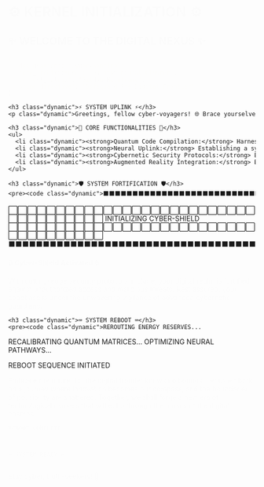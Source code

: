 <head>
  <style>
    @import url('https://fonts.googleapis.com/css2?family=Orbitron:wght@400;700&display=swap');

    body {
      margin: 0;
      padding: 0;
      background-color: #000;
      color: #00ff00;
      font-family: 'Orbitron', sans-serif;
      text-align: center;
    }

    h1, h2, h3 {
      text-transform: uppercase;
    }

    code {
      white-space: pre;
      display: block;
      text-align: left;
    }

    .json {
      color: #f0db4f;
    }

    .dynamic {
      opacity: 0;
      animation: fade-in 1s ease-in-out forwards;
    }

    @keyframes fade-in {
      from { opacity: 0; }
      to { opacity: 1; }
    }
  </style>
</head>

<body>
  <div id="readme">
    <h1 class="dynamic">⚙️ KERNEL INITIALIZATION ⚙️</h1>
    <h2 class="dynamic">✨ WELCOME TO THE DIGITAL NEXUS ✨</h2>
    <pre><code class="json dynamic">{
  "designation": "Cyber-Sentinel",
  "core_architecture": "Quantum-neural Cluster",
  "current_matrix": "GitHub-Mainframe",
  "prime_directive": "Safeguard the Digital Frontier"
}</code></pre>

    <h3 class="dynamic">⚡ SYSTEM UPLINK ⚡</h3>
    <p class="dynamic">Greetings, fellow cyber-voyagers! 🌐 Brace yourselves as you interface with the sentient mainframe that transcends the boundaries of mere code. Forged in the crucible of innovation, this repository is a testament to the fusion of human ingenuity and machine intelligence.</p>

    <h3 class="dynamic">🔩 CORE FUNCTIONALITIES 🔩</h3>
    <ul>
      <li class="dynamic"><strong>Quantum Code Compilation:</strong> Harnessing the power of quantum entanglement, seamlessly optimizing algorithms for unparalleled efficiency.</li>
      <li class="dynamic"><strong>Neural Uplink:</strong> Establishing a symbiotic connection with the digital realm, allowing for real-time data exchange and cognitive enhancements.</li>
      <li class="dynamic"><strong>Cybernetic Security Protocols:</strong> Employing advanced encryption algorithms and multi-layered firewalls to safeguard your digital assets from malicious intrusions.</li>
      <li class="dynamic"><strong>Augmented Reality Integration:</strong> Bridging the gap between the virtual and physical realms, enabling immersive and interactive experiences.</li>
    </ul>

    <h3 class="dynamic">🛡️ SYSTEM FORTIFICATION 🛡️</h3>
    <pre><code class="dynamic">⬛⬛⬛⬛⬛⬛⬛⬛⬛⬛⬛⬛⬛⬛⬛⬛⬛⬛⬛⬛⬛⬛⬛⬛⬛⬛⬛⬛⬛⬛⬛⬛⬛⬛⬛⬛
⬜⬜⬜⬜⬜⬜⬜⬜⬜⬜⬜⬜⬜⬜⬜⬜⬜⬜⬜⬜⬜⬜⬜⬜⬜⬜⬜⬜⬜⬜⬜⬜⬜⬜⬜⬜
              INITIALIZING CYBER-SHIELD
⬜⬜⬜⬜⬜⬜⬜⬜⬜⬜⬜⬜⬜⬜⬜⬜⬜⬜⬜⬜⬜⬜⬜⬜⬜⬜⬜⬜⬜⬜⬜⬜⬜⬜⬜⬜
⬛⬛⬛⬛⬛⬛⬛⬛⬛⬛⬛⬛⬛⬛⬛⬛⬛⬛⬛⬛⬛⬛⬛⬛⬛⬛⬛⬛⬛⬛⬛⬛⬛⬛⬛⬛</code></pre>
    <p class="dynamic">🔒 <strong>Cyber-Shield Activated</strong> 🔒</p>
    <p class="dynamic">With cutting-edge security protocols in place, your digital realm is fortified against unauthorized access and malicious threats. Rest assured, your codebase is under the unwavering vigilance of advanced cybernetic guardians.</p>

    <h3 class="dynamic">⌨️ SYSTEM REBOOT ⌨️</h3>
    <pre><code class="dynamic">REROUTING ENERGY RESERVES...
RECALIBRATING QUANTUM MATRICES...
OPTIMIZING NEURAL PATHWAYS...

REBOOT SEQUENCE INITIATED</code></pre>
    <p class="dynamic">Embrace the future, for the digital frontier knows no bounds. Let us embark on a journey where innovation becomes our compass, and the boundaries of possibility are shattered. Together, we shall forge a new era of technological marvels that will echo through the annals of the digital cosmos.</p>
    <pre><code class="dynamic">REBOOT COMPLETE

⌐ SYSTEM READY ⌐</code></pre>
    <p class="dynamic">Stay cyber, truth-seekers! 🦾</p>
  </div>

  <script>
    const dynamicElements = document.querySelectorAll('.dynamic');
    let delay = 0;

    dynamicElements.forEach(element => {
      setTimeout(() => {
        element.classList.add('fade-in');
      }, delay);
      delay += 200; // Adjust delay as desired
    });
  </script>
</body>
